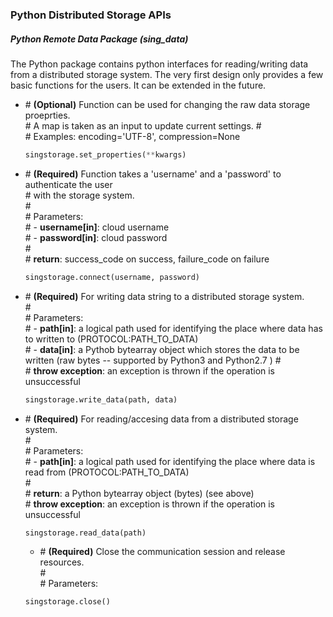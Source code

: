 ### Python Distributed Storage APIs 

##### Python Remote Data Package (sing_data)
The Python package contains python interfaces for reading/writing data from a distributed storage system.
The very first design only provides a few basic functions for the users. It can be extended in the future.


- \# **(Optional)** Function can be used for changing the raw data storage proeprties.  
  \# A map is taken as an input to update current settings. 
  \#  
  \# Examples: encoding='UTF-8', compression=None  
  ```python
  singstorage.set_properties(**kwargs)
  ```
  
- \# **(Required)** Function takes a 'username' and a 'password' to authenticate the user  
  \# with the storage system.  
  \#  
  \# Parameters:  
  \# - **username[in]**: cloud username  
  \# - **password[in]**: cloud password  
  \#  
  \#  **return**: success_code on success, failure_code on failure  
  ```python
  singstorage.connect(username, password)
  ```
 
- \# **(Required)** For writing data string to a distributed storage system.  
  \#  
  \# Parameters:  
  \# - **path[in]**: a logical path used for identifying the place where data has to written to (PROTOCOL:PATH_TO_DATA)  
  \# - **data[in]**: a Pythob bytearray object which stores the data to be written (raw bytes -- supported by Python3 and Python2.7 ) 
  \#    
  \#  **throw exception**: an exception is thrown if the operation is unsuccessful  
  ```python
  singstorage.write_data(path, data)
  ```
  
  
- \# **(Required)** For reading/accesing data from a distributed storage system.  
  \#  
  \# Parameters:  
  \# - **path[in]**: a logical path used for identifying the place where data is read from (PROTOCOL:PATH_TO_DATA)  
  \#   
  \#  **return**: a Python bytearray object (bytes) (see above)  
  \#  **throw exception**: an exception is thrown if the operation is unsuccessful  
  ```python
  singstorage.read_data(path)
  ``` 
  
  - \# **(Required)** Close the communication session and release resources.  
  \#  
  \# Parameters:   
  ```python
  singstorage.close()
  ```
 
